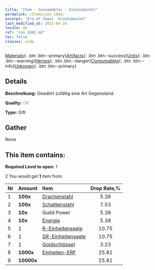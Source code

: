 ```yaml
---
title: "Item - Consumables - Glücksbeutel"
permalink: /Items/con_1842/
excerpt: "Era of Chaos  Glücksbeutel"
last_modified_at: 2021-04-16
locale: de
ref: "con_1842.md"
toc: false
classes: wide
---
```

 [Materials](/de/Items/){: .btn .btn--primary}[Artifacts](/de/Items/Artifacts/){: .btn .btn--success}[Units](/de/Items/Units/){: .btn .btn--warning}[Heroes](/de/Items/Heroes/){: .btn .btn--danger}[Consumables](/de/Items/Consumables/){: .btn .btn--info}[Unknown](/de/Items/Unknown/){: .btn .btn--primary}

## Details
 **Beschreibung:** Gewährt zufällig eine Art Gegenstand.

 **Quality:** <span style="color: #DA70D6">OK</span>

 **Type:** Gift

## Gather

  None

## This item contains:

 **Required Level to open:** 1

 2 You would get **1** item  from:

  | Nr | Amount |     Item    | Drop Rate,% |
  |:---|:-------|:------------|:---------:|
  | 1 |  **100x** | [Drachenstahl](/de/Items/con_880/) | 5.38 | 
  | 2 |  **100x** | [Schattenstahl](/de/Items/con_881/) | 7.53 | 
  | 3 |  **10x** | Guild Power | 5.38 | 
  | 4 |  **10x** | [Energie](/de/Items/con_900/) | 5.38 | 
  | 5 | 1 | [R-Einheitenseele](/de/Items/con_533/) | 10.75 | 
  | 6 | 1 | [SR-Einheitenseele](/de/Items/con_534/) | 10.75 | 
  | 7 | 1 | [Goldschlüssel](/de/Items/con_783/) | 3.23 | 
  | 8 |  **1000x** | [Einheiten-ERF](/de/Items/con_902/) | 25.81 | 
  | 9 |  **10000x** | <i class="fas fa-coins"/> | 25.81 | 
